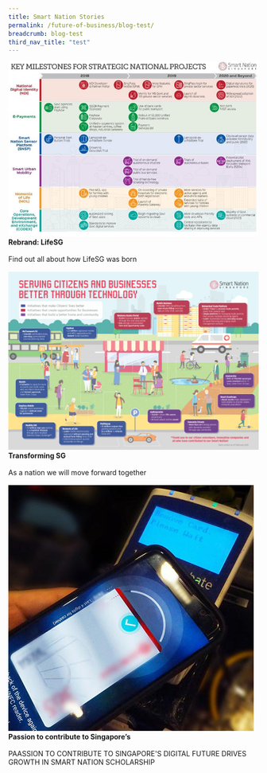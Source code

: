 ```yaml
---
title: Smart Nation Stories 
permalink: /future-of-business/blog-test/
breadcrumb: blog-test
third_nav_title: "test"
---
```


<div class="row">  
  <div class="column-c" > 
    <a href="https://www.smartnation.gov.sg/what-is-smart-nation/initiatives/Strategic-National-Projects/codex" target="_blank"><img src="/images/pillars.jpg"></a><br>
    <div class="header"><b>Rebrand: LifeSG</b></div><br>
    <div class="para">Find out all about how LifeSG was born</div>
  </div>
  </br>
  <div class="row">  
  <div class="column-c" > 
    <a href="https://www.smartnation.gov.sg/what-is-smart-nation/initiatives/Strategic-National-Projects/codex" target="_blank"><img src="/images/transform-sg.jpg"></a><br>
    <div class="header"><b>Transforming SG</b></div><br>
    <div class="para">As a nation we will move forward together</div>
  </div>
  </br>
  <div class="row">  
  <div class="column-c" > 
    <a href="https://www.smartnation.gov.sg/what-is-smart-nation/initiatives/Strategic-National-Projects/codex" target="_blank"><img src="/images/e-payments2.jpg"></a><br>
    <div class="header"><b>Passion to contribute to Singapore’s</b></div><br>
    <div class="para">PAASSION TO CONTRIBUTE TO SINGAPORE'S DIGITAL FUTURE DRIVES GROWTH IN SMART NATION SCHOLARSHIP</div>
  </div>
